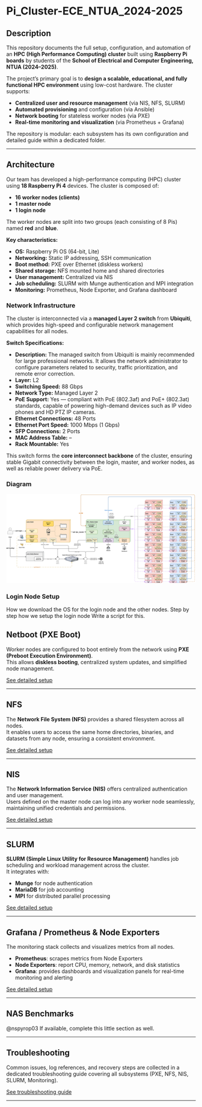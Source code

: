 # Pi_Cluster-ECE_NTUA_2024-2025  

## Description  
This repository documents the full setup, configuration, and automation of an **HPC (High Performance Computing) cluster** built using **Raspberry Pi boards** by students of the **School of Electrical and Computer Engineering, NTUA (2024–2025)**.  

The project’s primary goal is to **design a scalable, educational, and fully functional HPC environment** using low-cost hardware. The cluster supports:
- **Centralized user and resource management** (via NIS, NFS, SLURM)
- **Automated provisioning** and configuration (via Ansible)
- **Network booting** for stateless worker nodes (via PXE)
- **Real-time monitoring and visualization** (via Prometheus + Grafana)

The repository is modular: each subsystem has its own configuration and detailed guide within a dedicated folder.

---

## Architecture  
Our team has developed a high-performance computing (HPC) cluster using **18 Raspberry Pi 4** devices. The cluster is composed of:

- **16 worker nodes (clients)**
- **1 master node**
- **1 login node**

The worker nodes are split into two groups (each consisting of 8 Pis) named **red** and **blue**.

**Key characteristics:**
- **OS:** Raspberry Pi OS (64-bit, Lite)
- **Networking:** Static IP addressing, SSH communication  
- **Boot method:** PXE over Ethernet (diskless workers)  
- **Shared storage:** NFS mounted home and shared directories  
- **User management:** Centralized via NIS  
- **Job scheduling:** SLURM with Munge authentication and MPI integration  
- **Monitoring:** Prometheus, Node Exporter, and Grafana dashboard  

### Network Infrastructure  
The cluster is interconnected via a **managed Layer 2 switch** from **Ubiquiti**, which provides high-speed and configurable network management capabilities for all nodes.

**Switch Specifications:**
- **Description:** The managed switch from Ubiquiti is mainly recommended for large professional networks. It allows the network administrator to configure parameters related to security, traffic prioritization, and remote error correction.  
- **Layer:** L2  
- **Switching Speed:** 88 Gbps  
- **Network Type:** Managed Layer 2  
- **PoE Support:** Yes — compliant with PoE (802.3af) and PoE+ (802.3at) standards, capable of powering high-demand devices such as IP video phones and HD PTZ IP cameras.  
- **Ethernet Connections:** 48 Ports  
- **Ethernet Port Speed:** 1000 Mbps (1 Gbps)  
- **SFP Connections:** 2 Ports  
- **MAC Address Table:** –  
- **Rack Mountable:** Yes  

This switch forms the **core interconnect backbone** of the cluster, ensuring stable Gigabit connectivity between the login, master, and worker nodes, as well as reliable power delivery via PoE.

### Diagram
![HPC Architecture](HPC_Deployment_Diagram.svg)


### Login Node Setup
How we download the OS for the login node and the other nodes. 
Step by step how we setup the login node
Write a script for this.


## Netboot (PXE Boot)  
Worker nodes are configured to boot entirely from the network using **PXE (Preboot Execution Environment)**.  
This allows **diskless booting**, centralized system updates, and simplified node management.  

[See detailed setup](./PXE/README.md)

---

## NFS  
The **Network File System (NFS)** provides a shared filesystem across all nodes.  
It enables users to access the same home directories, binaries, and datasets from any node, ensuring a consistent environment.  

[See detailed setup](./NFS/README.md)

---

## NIS  
The **Network Information Service (NIS)** offers centralized authentication and user management.  
Users defined on the master node can log into any worker node seamlessly, maintaining unified credentials and permissions.  

[See detailed setup](./NIS/README.md)

---

## SLURM  
**SLURM (Simple Linux Utility for Resource Management)** handles job scheduling and workload management across the cluster.  
It integrates with:
- **Munge** for node authentication  
- **MariaDB** for job accounting  
- **MPI** for distributed parallel processing  

[See detailed setup](./SLURM/README.md)

---

## Grafana / Prometheus & Node Exporters  
The monitoring stack collects and visualizes metrics from all nodes.  
- **Prometheus**: scrapes metrics from Node Exporters  
- **Node Exporters**: report CPU, memory, network, and disk statistics  
- **Grafana**: provides dashboards and visualization panels for real-time monitoring and alerting  

[See detailed setup](./Monitoring/README.md)

---

## NAS Benchmarks  
@nspyrop03 If available, complete this little section as well.


---

## Troubleshooting  
Common issues, log references, and recovery steps are collected in a dedicated troubleshooting guide covering all subsystems (PXE, NFS, NIS, SLURM, Monitoring).  

[See troubleshooting guide](./Troubleshooting/README.md)

---

